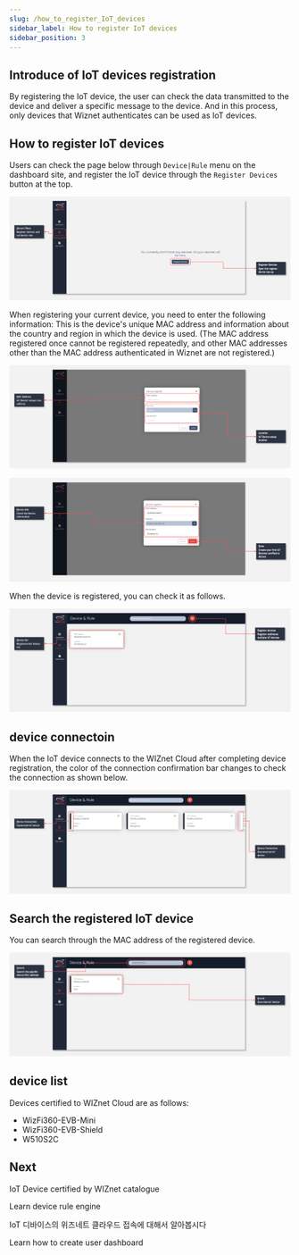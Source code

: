 ```yaml
---
slug: /how_to_register_IoT_devices
sidebar_label: How to register IoT devices
sidebar_position: 3
---
```


## Introduce of IoT devices registration
By registering the IoT device, the user can check the data transmitted to the device and deliver a specific message to the device. And in this process, only devices that Wiznet authenticates can be used as IoT devices. 


## How to register IoT devices
Users can check the page below through ```Device|Rule``` menu on the dashboard site, and register the IoT device through the ```Register Devices``` button at the top.

![](../../static/img/dashboard/register_device_1.png)

When registering your current device, you need to enter the following information: This is the device's unique MAC address and information about the country and region in which the device is used.
(The MAC address registered once cannot be registered repeatedly, and other MAC addresses other than the MAC address authenticated in Wiznet are not registered.)

![](../../static/img/dashboard/register_device_2.png)

![](../../static/img/dashboard/register_device_3.png)

When the device is registered, you can check it as follows.

![](../../static/img/dashboard/register_device_4.png)


## device connectoin
When the IoT device connects to the WIZnet Cloud after completing device registration, the color of the connection confirmation bar changes to check the connection as shown below.

![](../../static/img/dashboard/register_device_5.png)


## Search the registered IoT device
You can search through the MAC address of the registered device.

![](../../static/img/dashboard/register_device_6.png)


## device list
Devices certified to WIZnet Cloud are as follows:

- WizFi360-EVB-Mini
- WizFi360-EVB-Shield
- W510S2C


## Next
IoT Device certified by WIZnet catalogue

Learn device rule engine

IoT 디바이스의 위즈네트 클라우드 접속에 대해서 알아봅시다

Learn how to create user dashboard